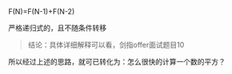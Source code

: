 F(N)=F(N-1)+F(N-2)

严格递归式的，且不随条件转移

>  结论：具体详细解释可以看，剑指offer面试题目10

所以经过上述的思路，就可已转化为：怎么很快的计算一个数的平方？

